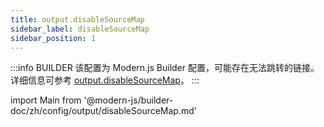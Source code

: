 ```yaml
---
title: output.disableSourceMap
sidebar_label: disableSourceMap
sidebar_position: 1
---
```


:::info BUILDER
该配置为 Modern.js Builder 配置，可能存在无法跳转的链接。详细信息可参考 [output.disableSourceMap](https://modernjs.dev/builder/zh/api/config-output.html#output-disablesourcemap)。
:::

import Main from '@modern-js/builder-doc/zh/config/output/disableSourceMap.md'

<Main />
